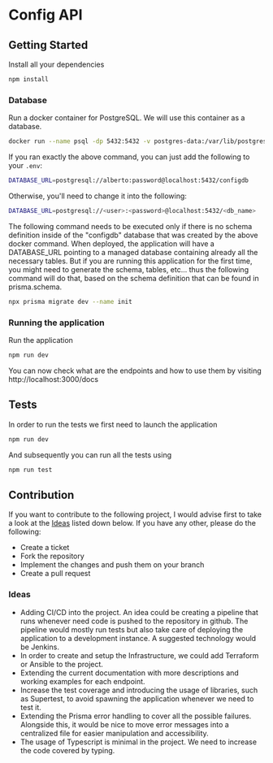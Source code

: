 # Config API

## Getting Started

Install all your dependencies

```sh
npm install
```

### Database

Run a docker container for PostgreSQL. We will use this container as a database.

```sh
docker run --name psql -dp 5432:5432 -v postgres-data:/var/lib/postgresql/data -e POSTGRES_PASSWORD=password -e POSTGRES_USER=alberto -e POSTGRES_DB=configdb postgres
```

If you ran exactly the above command, you can just add the following to your `.env`:

```sh
DATABASE_URL=postgresql://alberto:password@localhost:5432/configdb
```

Otherwise, you'll need to change it into the following:

```sh
DATABASE_URL=postgresql://<user>:<password>@localhost:5432/<db_name>
```

The following command needs to be executed only if there is no schema definition inside of the "configdb" database that was created by the above docker command. When deployed, the application will have a DATABASE_URL pointing to a managed database containing already all the necessary tables. But if you are running this application for the first time, you might need to generate the schema, tables, etc... thus the following command will do that, based on the schema definition that can be found in prisma.schema.

```sh
npx prisma migrate dev --name init
```

### Running the application

Run the application

```sh
npm run dev
```

You can now check what are the endpoints and how to use them by visiting http://localhost:3000/docs

## Tests

In order to run the tests we first need to launch the application

```sh
npm run dev
```

And subsequently you can run all the tests using

```sh
npm run test
```

## Contribution

If you want to contribute to the following project, I would advise first to take a look at the [Ideas](###Ideas) listed down below. If you have any other, please do the following:

-   Create a ticket
-   Fork the repository
-   Implement the changes and push them on your branch
-   Create a pull request

### Ideas

-   Adding CI/CD into the project. An idea could be creating a pipeline that runs whenever need code is pushed to the repository in github. The pipeline would mostly run tests but also take care of deploying the application to a development instance. A suggested technology would be Jenkins.
-   In order to create and setup the Infrastructure, we could add Terraform or Ansible to the project.
-   Extending the current documentation with more descriptions and working examples for each endpoint.
-   Increase the test coverage and introducing the usage of libraries, such as Supertest, to avoid spawning the application whenever we need to test it.
-   Extending the Prisma error handling to cover all the possible failures. Alongside this, it would be nice to move error messages into a centralized file for easier manipulation and accessibility.
-   The usage of Typescript is minimal in the project. We need to increase the code covered by typing.
